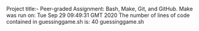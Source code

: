 Project title:- Peer-graded Assignment: Bash, Make, Git, and GitHub.
Make was run on: 
Tue Sep 29 09:49:31 GMT 2020
The number of lines of code contained in guessinggame.sh is: 
40 guessinggame.sh
